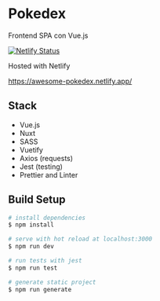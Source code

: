 # Pokedex
Frontend SPA con Vue.js

[![Netlify Status](https://api.netlify.com/api/v1/badges/34e98ad6-1e39-41bd-85bc-e62d37c3435a/deploy-status)](https://app.netlify.com/sites/awesome-pokedex/deploys)

Hosted with Netlify

https://awesome-pokedex.netlify.app/

## Stack
- Vue.js
- Nuxt
- SASS
- Vuetify
- Axios (requests)
- Jest (testing)
- Prettier and Linter

## Build Setup

```bash
# install dependencies
$ npm install

# serve with hot reload at localhost:3000
$ npm run dev

# run tests with jest
$ npm run test

# generate static project
$ npm run generate
```

